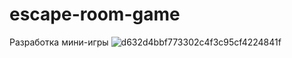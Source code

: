 # escape-room-game
Разработка мини-игры
![d632d4bbf773302c4f3c95cf4224841f](https://github.com/user-attachments/assets/bf25fa3a-2591-461c-bcb0-2dd1fe985f5b)
